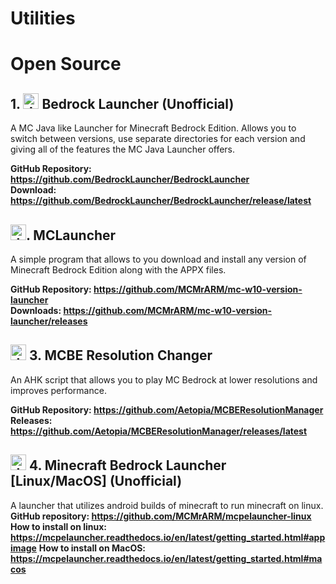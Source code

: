 # Utilities

# Open Source
## 1. <img src="https://avatars.githubusercontent.com/u/83617280?s=200&v=4" alt="drawing" width="25" height="25"/> Bedrock Launcher (Unofficial)
A MC Java like Launcher for Minecraft Bedrock Edition. Allows you to switch between versions, use separate directories for each version and giving all of the features the MC Java Launcher offers.

<b>GitHub Repository: https://github.com/BedrockLauncher/BedrockLauncher</b>                                
<b>Download: https://github.com/BedrockLauncher/BedrockLauncher/release/latest</b>      

## <img src="https://avatars.githubusercontent.com/u/5191659?v=4" alt="drawing" width="25" height="25"/>. MCLauncher
A simple program that allows to you download and install any version of Minecraft Bedrock Edition along with the APPX files.


**GitHub Repository: https://github.com/MCMrARM/mc-w10-version-launcher**          
**Downloads: https://github.com/MCMrARM/mc-w10-version-launcher/releases**              

## <img src="https://avatars.githubusercontent.com/u/41850963?v=4" alt="drawing" width="25" height="25"/> 3. MCBE Resolution Changer
An AHK script that allows you to play MC Bedrock at lower resolutions and improves performance.

**GitHub Repository: https://github.com/Aetopia/MCBEResolutionManager**                                 
**Releases: https://github.com/Aetopia/MCBEResolutionManager/releases/latest**         

## <img src="https://avatars.githubusercontent.com/u/5191659?v=4" alt="drawing" width="25" height="25"/> 4. Minecraft Bedrock Launcher [Linux/MacOS] (Unofficial)
A launcher that utilizes android builds of minecraft to run minecraft on linux.
**GitHub repository: https://github.com/MCMrARM/mcpelauncher-linux**
**How to install on linux: https://mcpelauncher.readthedocs.io/en/latest/getting_started.html#appimage**
**How to install on MacOS: https://mcpelauncher.readthedocs.io/en/latest/getting_started.html#macos**
